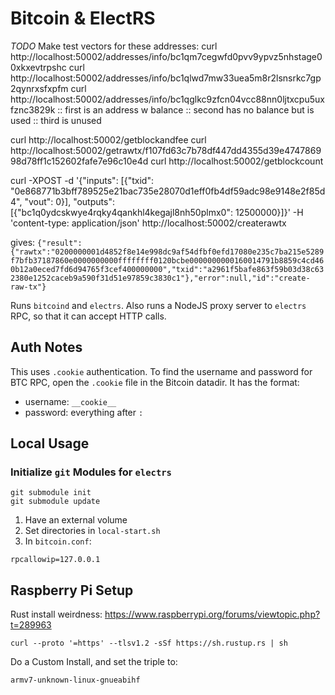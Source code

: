 # Bitcoin & ElectRS
*TODO*
Make test vectors for these addresses:
curl http://localhost:50002/addresses/info/bc1qm7cegwfd0pvv9ypvz5nhstage00xkxevtrpshc
curl http://localhost:50002/addresses/info/bc1qlwd7mw33uea5m8r2lsnsrkc7gp2qynrxsfxpfm
curl http://localhost:50002/addresses/info/bc1qglkc9zfcn04vcc88nn0ljtxcpu5uxfznc3829k
::  first is an address w balance
::  second has no balance but is used
::  third is unused

curl http://localhost:50002/getblockandfee
curl http://localhost:50002/getrawtx/f107fd63c7b78df447dd4355d39e474786998d78ff1c152602fafe7e96c10e4d
curl http://localhost:50002/getblockcount

curl -XPOST -d '{"inputs": [{"txid": "0e868771b3bff789525e21bac735e28070d1eff0fb4df59adc98e9148e2f85d4", "vout": 0}], "outputs": [{"bc1q0ydcskwye4rqky4qankhl4kegajl8nh50plmx0": 12500000}]}' -H 'content-type: application/json' http://localhost:50002/createrawtx

gives: 
`{"result":{"rawtx":"0200000001d4852f8e14e998dc9af54dfbf0efd17080e235c7ba215e5289f7bfb37187860e0000000000ffffffff0120bcbe0000000000160014791b8859c4cd460b12a0eced7fd6d94765f3cef400000000","txid":"a2961f5bafe863f59b03d38c632380e1252caceb9a590f31d51e97859c3830c1"},"error":null,"id":"create-raw-tx"}`


Runs `bitcoind` and `electrs`. Also runs a NodeJS proxy server to `electrs` RPC, so that it can accept HTTP calls.

## Auth Notes
This uses `.cookie` authentication. To find the username and password for BTC RPC, open the `.cookie` file in the Bitcoin datadir. It has the format:
* username: `__cookie__`
* password: everything after `:`

## Local Usage

### Initialize `git` Modules for `electrs`
```
git submodule init
git submodule update
```

1. Have an external volume
2. Set directories in `local-start.sh`
3. In `bitcoin.conf`:
```
rpcallowip=127.0.0.1
```

## Raspberry Pi Setup
Rust install weirdness:
https://www.raspberrypi.org/forums/viewtopic.php?t=289963
```
curl --proto '=https' --tlsv1.2 -sSf https://sh.rustup.rs | sh
```
Do a Custom Install, and set the triple to:
```
armv7-unknown-linux-gnueabihf
```

